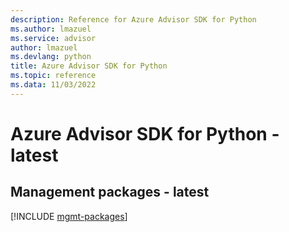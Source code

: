 ```yaml
---
description: Reference for Azure Advisor SDK for Python
ms.author: lmazuel
ms.service: advisor
author: lmazuel
ms.devlang: python
title: Azure Advisor SDK for Python
ms.topic: reference
ms.data: 11/03/2022
---
```

# Azure Advisor SDK for Python - latest

## Management packages - latest
[!INCLUDE [mgmt-packages](advisor-mgmt-index.md)]